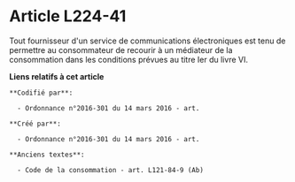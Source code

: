 # Article L224-41

Tout fournisseur d'un service de communications électroniques est tenu de permettre au consommateur de recourir à un
médiateur de la consommation dans les conditions prévues au titre Ier du livre VI.

**Liens relatifs à cet article**

	**Codifié par**:

	  - Ordonnance n°2016-301 du 14 mars 2016 - art.

	**Créé par**:

	  - Ordonnance n°2016-301 du 14 mars 2016 - art.

	**Anciens textes**:

	  - Code de la consommation - art. L121-84-9 (Ab)
